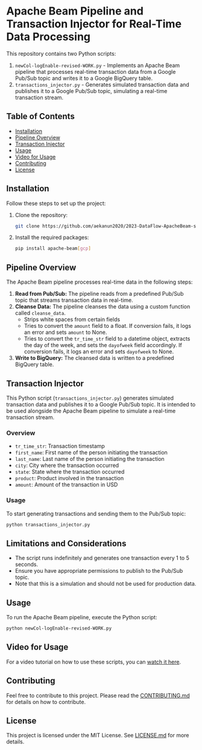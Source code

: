 # Apache Beam Pipeline and Transaction Injector for Real-Time Data Processing

This repository contains two Python scripts:

1. `newCol-logEnable-revised-WORK.py` - Implements an Apache Beam pipeline that processes real-time transaction data from a Google Pub/Sub topic and writes it to a Google BigQuery table.
2. `transactions_injector.py` - Generates simulated transaction data and publishes it to a Google Pub/Sub topic, simulating a real-time transaction stream.

## Table of Contents

- [Installation](#installation)
- [Pipeline Overview](#pipeline-overview)
- [Transaction Injector](#transaction-injector)
- [Usage](#usage)
- [Video for Usage](https://video.aekanun.com/kQffsCPg)
- [Contributing](#contributing)
- [License](#license)

## Installation

Follow these steps to set up the project:

1. Clone the repository:
    ```bash
    git clone https://github.com/aekanun2020/2023-DataFlow-ApacheBeam-streamTransformation.git
    ```

2. Install the required packages:
    ```bash
    pip install apache-beam[gcp]
    ```

## Pipeline Overview

The Apache Beam pipeline processes real-time data in the following steps:

1. **Read from Pub/Sub:** The pipeline reads from a predefined Pub/Sub topic that streams transaction data in real-time.
2. **Cleanse Data:** The pipeline cleanses the data using a custom function called `cleanse_data`.
    - Strips white spaces from certain fields
    - Tries to convert the `amount` field to a float. If conversion fails, it logs an error and sets `amount` to None.
    - Tries to convert the `tr_time_str` field to a datetime object, extracts the day of the week, and sets the `dayofweek` field accordingly. If conversion fails, it logs an error and sets `dayofweek` to None.
3. **Write to BigQuery:** The cleansed data is written to a predefined BigQuery table.

## Transaction Injector

This Python script (`transactions_injector.py`) generates simulated transaction data and publishes it to a Google Pub/Sub topic. It is intended to be used alongside the Apache Beam pipeline to simulate a real-time transaction stream.

### Overview

- `tr_time_str`: Transaction timestamp
- `first_name`: First name of the person initiating the transaction
- `last_name`: Last name of the person initiating the transaction
- `city`: City where the transaction occurred
- `state`: State where the transaction occurred
- `product`: Product involved in the transaction
- `amount`: Amount of the transaction in USD

### Usage

To start generating transactions and sending them to the Pub/Sub topic:

```bash
python transactions_injector.py
```
## Limitations and Considerations

- The script runs indefinitely and generates one transaction every 1 to 5 seconds.
- Ensure you have appropriate permissions to publish to the Pub/Sub topic.
- Note that this is a simulation and should not be used for production data.

## Usage

To run the Apache Beam pipeline, execute the Python script:

```bash
python newCol-logEnable-revised-WORK.py
```
## Video for Usage

For a video tutorial on how to use these scripts, you can [watch it here](https://video.aekanun.com/kQffsCPg).

## Contributing

Feel free to contribute to this project. Please read the [CONTRIBUTING.md](CONTRIBUTING.md) for details on how to contribute.

## License

This project is licensed under the MIT License. See [LICENSE.md](LICENSE.md) for more details.
